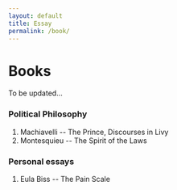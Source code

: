 ```yaml
---
layout: default
title: Essay
permalink: /book/
---
```

# Books

To be updated...

### Political Philosophy
1. Machiavelli -- The Prince, Discourses in Livy
2. Montesquieu -- The Spirit of the Laws

### Personal essays
1. Eula Biss -- The Pain Scale